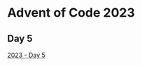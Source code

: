 # Advent of Code 2023

## Day 5

[2023 - Day 5](https://adventofcode.com/2023/day/5 "Advent of Code 2023 Day 5")